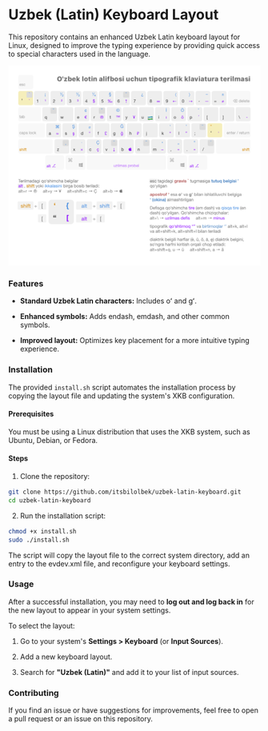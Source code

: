 # Uzbek (Latin) Keyboard Layout

This repository contains an enhanced Uzbek Latin keyboard layout for Linux, designed to improve the typing experience by providing quick access to special characters used in the language.

![Uzbek keyboard layout](./.github/assets/keyboard-layout.png)

### Features

- **Standard Uzbek Latin characters:** Includes oʻ and gʻ.

- **Enhanced symbols:** Adds endash, emdash, and other common symbols.

- **Improved layout:** Optimizes key placement for a more intuitive typing experience.

### Installation

The provided `install.sh` script automates the installation process by copying the layout file and updating the system's XKB configuration.

#### Prerequisites

You must be using a Linux distribution that uses the XKB system, such as Ubuntu, Debian, or Fedora.

#### Steps

1. Clone the repository:

```bash
git clone https://github.com/itsbilolbek/uzbek-latin-keyboard.git
cd uzbek-latin-keyboard
```

2. Run the installation script:

```bash
chmod +x install.sh
sudo ./install.sh
```

The script will copy the layout file to the correct system directory, add an entry to the evdev.xml file, and reconfigure your keyboard settings.

### Usage

After a successful installation, you may need to **log out and log back in** for the new layout to appear in your system settings.

To select the layout:

1. Go to your system's **Settings > Keyboard** (or **Input Sources**).

2. Add a new keyboard layout.

3. Search for **"Uzbek (Latin)"** and add it to your list of input sources.

### Contributing

If you find an issue or have suggestions for improvements, feel free to open a pull request or an issue on this repository.